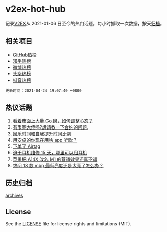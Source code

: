 # v2ex-hot-hub

 记录[V2EX](https://www.v2ex.com/)从 2021-01-06 日至今的热门话题。每小时抓取一次数据，按天[归档](archives)。
 
 ## 相关项目

- [GitHub热榜](https://github.com/lonnyzhang423/github-hot-hub)
- [知乎热榜](https://github.com/lonnyzhang423/zhihu-hot-hub)
- [微博热榜](https://github.com/lonnyzhang423/weibo-hot-hub)
- [头条热榜](https://github.com/lonnyzhang423/toutiao-hot-hub)
- [抖音热榜](https://github.com/lonnyzhang423/douyin-hot-hub)


 `更新时间：2021-04-24 19:07:40 +0800`

## 热议话题

1. [看着市面上大量 Go 岗，如何调整心态？](https://www.v2ex.com/t/772855)
1. [有币圈大佬吗?想请教一下合约的问题.](https://www.v2ex.com/t/772824)
1. [娱乐时间和自我提升时间比例](https://www.v2ex.com/t/772866)
1. [用安卓的你现在用啥 app 听歌？](https://www.v2ex.com/t/772935)
1. [下单了 Airtag](https://www.v2ex.com/t/772810)
1. [迫于耳机维修 15 天，哪里可以租耳机](https://www.v2ex.com/t/772892)
1. [苹果把 A14X 改名 M1 的营销效果还真不错](https://www.v2ex.com/t/772919)
1. [求问 18 款 mbp 最低亮度还是太亮了怎么办？](https://www.v2ex.com/t/772852)

## 历史归档

[archives](archives)

## License

See the [LICENSE](LICENSE) file for license rights and limitations (MIT).
